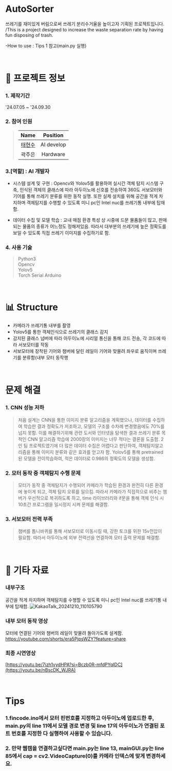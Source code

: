 # AutoSorter
쓰레기를 재미있게 버림으로써 쓰레기 분리수거율을 높이고자 기획된 프로젝트입니다. /This is a project designed to increase the waste separation rate by having fun disposing of trash.

-How to use : 
Tips 1 참고(main.py 실행)

&nbsp;  


# 📃 프로젝트 정보

### 1. 제작기간
'24.07.05 ~ '24.09.30

### 2. 참여 인원
> |                    Name                    |  Position   |
> | :----------------------------------------: | :---------: |
> | [태현수](https://github.com/xohyver/) |   AI develop  |
> | 곽주은 |  Hardware  |

### 3.[역할] : AI 개발자
- 시스템 설계 및 구현 :
Opencv와 Yolov5를 활용하여 실시간 객체 탐지 시스템 구축, 인식된 객체의 클래스에 따라 아두이노에 신호를 전송하여 360도 서보모터와 기어를 통해 쓰레기 분류를 위한 동작 실행. 또한 실제 설치를 위해 공간을 적게 차지하며 객체탐지를 수행할 수 있도록 미니 pc인 Intel nuc를 쓰레기통 내부에 탑재함.

- 데이터 수집 및 모델 학습 :
교내 매점 환경 특성 상 시중에 드문 물품들이 많고, 판매되는 물품의 종류가 어느정도 정해져있음. 따라서 대부분의 쓰레기에 높은 정확도를 보일 수 있도록 직접 쓰레기 이미지를 수집하기로 함.

### 4. 사용 기술
> Python3  
> Opencv  
> Yolov5  
> Torch
> Serial
> Arduino

&nbsp;  

# 📊 Structure
- 카메라가 쓰레기통 내부를 촬영
- Yolov5를 통한 객체인식으로 쓰레기의 클래스 감지
- 감지된 클래스 넘버에 따라 아두이노에 시리얼 통신을 통해 코드 전송, 각 코드에 따라 서보모터를 작동
- 서보모터에 장착된 기어와 챔버에 달린 레일이 기어와 맞물려 좌우로 움직이며 쓰레기를 분류함(내부 모터 동작행

&nbsp;  


# 문제 해결
### 1. CNN 성능 저하
> 처음 설계는 CNN을 통한 이미지 분류 알고리즘을 계획했으나, 데이터를 수집하여 학습한 결과 정확도가 저조하고, 모델의 구조를 수차례 변경했음에도 70%를 넘지 못함. 
이를 해결하기위해 관련 도서와 인터넷을 탐색한 결과 쓰레기 분류 목적인 CNN 알고리즘 학습에 2000장의 이미지는 너무 적다는 결론을 도출함. 2인 팀 프로젝트였기에 더 많은 데이터 수집은 어렵다고 판단하여, 객체탐지알고리즘을 통해 이미지 분류와 같은 효과를 얻고자 함. Yolov5를 통해 pretrained 된 모델을 전이학습하여, 적은 데이터로 0.986의 정확도의 모델을 생성함.

### 2. 모터 동작 중 객체탐지 수행 문제
> 모터가 동작 중 객체탐지가 수행되어 카메라가 학습된 환경과 완전히 다른 환경에 놓이게 되고, 객체 탐지 오류를 일으킴. 따라서 카메라가 직접적으로 비추는 챔버가 우선적으로 복귀하도록 하고, time 라이브러리와 if문을 통해 객체 인식 시 10초간 프로그램을 일시정지 시켜 문제를 해결함.


### 3. 서보모터 전력 부족
> 챔버를 톱니바퀴를 통해 서보모터로 이동시킬 때, 강한 토크를 위한 15v전압이 필요함. 따라서 아두이노에 외부 전력선을 연결하여 모터 출력 문제를 해결함.

&nbsp;  

# 📕 기타 자료
### 내부구조
공간을 적게 차지하며 객체탐지를 수행할 수 있도록 미니 pc인 Intel nuc를 쓰레기통 내부에 탑재함.
![KakaoTalk_20241210_110105790](https://github.com/user-attachments/assets/78c23b17-984b-422b-8163-783b4ab2c853)

### 내부 모터 동작 영상
모터에 연결된 기어와 챔버의 레일이 맞물려 돌아가도록 설계함.
https://youtube.com/shorts/era5PjpsWZY?feature=share

### 최종 시연영상
[https://youtu.be/7izh1vydHPA?si=Bczb0R-mfdPYqIDC](https://youtu.be/nBscDK_WJRA)

&nbsp;  


# Tips
### 1.fincode.ino에서 모터 핀번호를 지정하고 아두이노에 업로드한 후, main.py의 line 11에서 모델 경로 변경 및 line 17의 아두이노가 연결된 포트 번호를 지정한 다 실행하여 사용할 수 있습니다.  

### 2. 만약 웹캠을 연결하고싶다면 main.py는 line 13, mainGUI.py는 line 85에서 cap = cv2.VideoCapture(0)를 카메라 인덱스에 맞게 변경하세요.  


